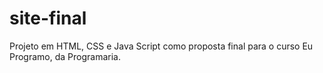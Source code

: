 # site-final
Projeto em HTML, CSS e Java Script como proposta final para o curso Eu Programo, da Programaria.
